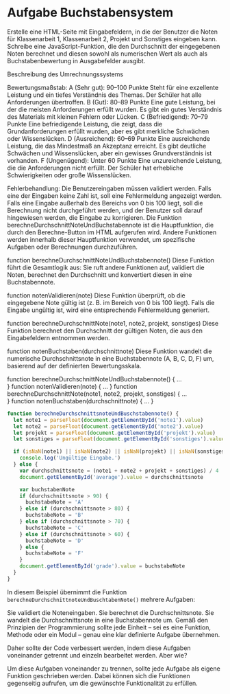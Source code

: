 # Aufgabe Buchstabensystem

Erstelle eine HTML-Seite mit Eingabefeldern, in die der Benutzer die Noten für Klassenarbeit 1, Klassenarbeit 2, Projekt und Sonstiges eingeben kann. Schreibe eine JavaScript-Funktion, die den Durchschnitt der eingegebenen Noten berechnet und diesen sowohl als numerischen Wert als auch als Buchstabenbewertung in Ausgabefelder ausgibt.

Beschreibung des Umrechnungssystems

Bewertungsmaßstab:
A (Sehr gut): 90–100 Punkte
Steht für eine exzellente Leistung und ein tiefes Verständnis des Themas. Der Schüler hat alle Anforderungen übertroffen.
B (Gut): 80–89 Punkte
Eine gute Leistung, bei der die meisten Anforderungen erfüllt wurden. Es gibt ein gutes Verständnis des Materials mit kleinen Fehlern oder Lücken.
C (Befriedigend): 70–79 Punkte
Eine befriedigende Leistung, die zeigt, dass die Grundanforderungen erfüllt wurden, aber es gibt merkliche Schwächen oder Wissenslücken.
D (Ausreichend): 60–69 Punkte
Eine ausreichende Leistung, die das Mindestmaß an Akzeptanz erreicht. Es gibt deutliche Schwächen und Wissenslücken, aber ein gewisses Grundverständnis ist vorhanden.
F (Ungenügend): Unter 60 Punkte
Eine unzureichende Leistung, die die Anforderungen nicht erfüllt. Der Schüler hat erhebliche Schwierigkeiten oder große Wissenslücken.

Fehlerbehandlung:
Die Benutzereingaben müssen validiert werden.
Falls eine der Eingaben keine Zahl ist, soll eine Fehlermeldung angezeigt werden.
Falls eine Eingabe außerhalb des Bereichs von 0 bis 100 liegt, soll die Berechnung nicht durchgeführt werden, und der Benutzer soll darauf hingewiesen werden, die Eingabe zu korrigieren.
Die Funktion berechneDurchschnittNoteUndBuchstabennote ist die Hauptfunktion, die durch den Berechne-Button im HTML aufgerufen wird. Andere Funktionen werden innerhalb dieser Hauptfunktion verwendet, um spezifische Aufgaben oder Berechnungen durchzuführen.

function berechneDurchschnittNoteUndBuchstabennote()
Diese Funktion führt die Gesamtlogik aus: Sie ruft andere Funktionen auf, validiert die Noten, berechnet den Durchschnitt und konvertiert diesen in eine Buchstabennote.

function notenValidieren(note)
Diese Funktion überprüft, ob die eingegebene Note gültig ist (z. B. im Bereich von 0 bis 100 liegt). Falls die Eingabe ungültig ist, wird eine entsprechende Fehlermeldung generiert.

function berechneDurchschnittNote(note1, note2, projekt, sonstiges)
Diese Funktion berechnet den Durchschnitt der gültigen Noten, die aus den Eingabefeldern entnommen werden.

function notenBuchstaben(durchschnittnote)
Diese Funktion wandelt die numerische Durchschnittsnote in eine Buchstabennote (A, B, C, D, F) um, basierend auf der definierten Bewertungsskala.


function berechneDurchschnittNoteUndBuchstabennote() {
  ...   
}
function notenValidieren(note) {
   ...
}
function berechneDurchschnittNote(note1, note2, projekt, sonstiges) {
  ...  
}
function notenBuchstaben(durchschnittnote) {
  ...
} 
    




```js
function berechneDurchschnittsnoteUndBuschstabennote() {
  let note1 = parseFloat(document.getElementById('note1').value)
  let note2 = parseFloat(document.getElementById('note2').value)
  let projekt = parseFloat(document.getElementById('projekt').value)
  let sonstiges = parseFloat(document.getElementById('sonstiges').value)

  if (isNaN(note1) || isNaN(note2) || isNaN(projekt) || isNaN(sonstiges)) {
    console.log('Ungültige Eingabe.')
  } else {
    var durchschnittsnote = (note1 + note2 + projekt + sonstiges) / 4
    document.getElementById('average').value = durchschnittsnote

    var buchstabenNote
    if (durchschnittsnote > 90) {
      buchstabeNote = 'A'
    } else if (durchschnittsnote > 80) {
      buchstabeNote = 'B'
    } else if (durchschnittsnote > 70) {
      buchstabeNote = 'C'
    } else if (durchschnittsnote > 60) {
      buchstabeNote = 'D'
    } else {
      buchstabeNote = 'F'
    }
    document.getElementById('grade').value = buchstabeNote
  }
}

```
In diesem Beispiel übernimmt die Funktion ``berechneDurchschnittnoteUndBuschtabenNote()`` mehrere Aufgaben:

Sie validiert die Noteneingaben.
Sie berechnet die Durchschnittsnote.
Sie wandelt die Durchschnittsnote in eine Buchstabennote um.
Gemäß den Prinzipien der Programmierung sollte jede Einheit – sei es eine Funktion, Methode oder ein Modul – genau eine klar definierte Aufgabe übernehmen.

Daher sollte der Code verbessert werden, indem diese Aufgaben voneinander getrennt und einzeln bearbeitet werden. Aber wie?

Um diese Aufgaben voneinander zu trennen, sollte jede Aufgabe als eigene Funktion geschrieben werden. Dabei können sich die Funktionen gegenseitig aufrufen, um die gewünschte Funktionalität zu erfüllen.


